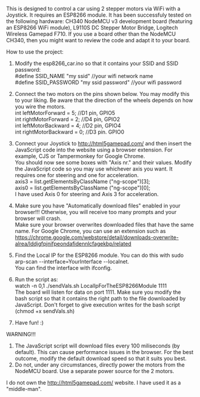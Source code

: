 This is designed to control a car using 2 stepper motors via WiFi with a Joystick. It requires an ESP8266 module.
It has been successfuly tested on the following hardware: CH340 NodeMCU v3 development board (featuring an ESP8266 WiFi module), L9110S DC Stepper Motor Bridge, Logitech Wireless Gamepad F710.
If you use a board other than the NodeMCU CH340, then you might want to review the code and adapt it to your board.

How to use the project:
1) Modify the esp8266_car.ino so that it contains your SSID and SSID password: <br>
#define SSID_NAME "my ssid" //your wifi network name <br>
#define SSID_PASSWORD "my ssid password" //your wifi password <br>

2) Connect the two motors on the pins shown below. You may modify this to your liking. Be aware that the direction of the wheels depends on how you wire the motors. <br>
	int leftMotorForward = 5; //D1 pin, GPIO5 <br>
	int rightMotorForward = 2; //D4 pin, GPIO2 <br>
	int leftMotorBackward = 4; //D2 pin, GPIO4 <br>
	int rightMotorBackward = 0; //D3 pin. GPIO0 <br>

2) Connect your Joystick to http://html5gamepad.com/ and then insert the JavaScript code into the website using a browser extension. For example, CJS or Tampermonkey for Google Chrome. <br>
You should now see some boxes with "Axis nr." and their values. Modify the JavaScript code so you may use whichever axis you want. It requires one for steering and one for acceleration. <br>
	axis3 = list.getElementsByClassName ("ng-scope")[3]; <br>
	axis0 = list.getElementsByClassName ("ng-scope")[0]; <br>
I have used Axis 0 for steering and Axis 3 for acceleration.

3) Make sure you have "Automatically download files" enabled in your browser!!! Otherwise, you will receive too many prompts and your browser will crash. <br>
Make sure your browser overwrites downloaded files that have the same name. For Google Chrome, you can use an extension such as https://chrome.google.com/webstore/detail/downloads-overwrite-alrea/lddjgfpjnifpeondafidennlcfagekbp/related

4) Find the Local IP for the ESP8266 module. You can do this with sudo arp-scan --interface=YourInterface --localnet. <br>
You can find the interface with ifconfig.

5) Run the script as: <br>
watch -n 0,1 ./sendVals.sh LocalIpForTheESP8266Module 1111 <br>
The board will listen for data on port 1111. Make sure you modify the bash script so that it contains the right path to the file downloaded by JavaScript. Don't forget to give execution writes for the bash script (chmod +x sendVals.sh)

6) Have fun! :)


WARNING!!!
1) The JavaScript script will download files every 100 miliseconds (by default). This can cause performance issues in the browser.
For the best outcome, modify the default download speed so that it suits you best.
2) Do not, under any circumstances, directly power the motors from the NodeMCU board. Use a separate power source for the 2 motors.

I do not own the http://html5gamepad.com/ website. I have used it as a "middle-man". 
